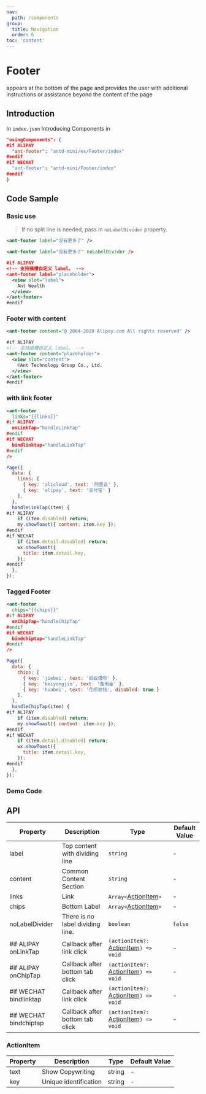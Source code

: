 ```yaml
---
nav:
  path: /components
group:
  title: Navigation
  order: 6
toc: 'content'
---
```


# Footer

appears at the bottom of the page and provides the user with additional instructions or assistance beyond the content of the page

## Introduction

In `index.json` Introducing Components in

```json
"usingComponents": {
#if ALIPAY
  "ant-footer": "antd-mini/es/Footer/index"
#endif
#if WECHAT
  "ant-footer": "antd-mini/Footer/index"
#endif
}
```

## Code Sample

### Basic use

> If no split line is needed, pass in `noLabelDivider` property.

```xml
<ant-footer label="没有更多了" />

<ant-footer label="没有更多了" noLabelDivider />

#if ALIPAY
<!-- 支持插槽自定义 label。 -->
<ant-footer label="placeholder">
  <view slot="label">
    Ant Wealth
  </view>
</ant-footer>
#endif
```

### Footer with content

```xml
<ant-footer content="@ 2004-2020 Alipay.com All rights reserved" />

#if ALIPAY
<!-- 支持插槽自定义 label。 -->
<ant-footer content="placeholder">
  <view slot="content">
    ©Ant Technology Group Co., Ltd.
  </view>
</ant-footer>
#endif
```

### with link footer

```xml
<ant-footer
  links="{{links}}"
#if ALIPAY
  onLinkTap="handleLinkTap"
#endif
#if WECHAT
  bindlinktap="handleLinkTap"
#endif
/>
```

```js
Page({
  data: {
    links: [
      { key: 'alicloud', text: '阿里云' },
      { key: 'alipay', text: '支付宝' }
    ],
  },
  handleLinkTap(item) {
#if ALIPAY
    if (item.disabled) return;
    my.showToast({ content: item.key });
#endif
#if WECHAT
    if (item.detail.disabled) return;
    wx.showToast({
      title: item.detail.key,
    });
#endif
  },
});
```

### Tagged Footer

```xml
<ant-footer
  chips="{{chips}}"
#if ALIPAY
  onChipTap="handleChipTap"
#endif
#if WECHAT
  bindchiptap="handleLinkTap"
#endif
/>
```

```js
Page({
  data: {
    chips: [
      { key: 'jiebei', text: '蚂蚁借呗' },
      { key: 'beiyongjin', text: '备用金' },
      { key: 'huabei', text: '花呗收钱', disabled: true }
    ],
  },
  handleChipTap(item) {
#if ALIPAY
    if (item.disabled) return;
    my.showToast({ content: item.key });
#endif
#if WECHAT
    if (item.detail.disabled) return;
    wx.showToast({
      title: item.detail.key,
    });
#endif
  },
});
```

### Demo Code

<code src='../../demo/pages/Footer/index'></code>

## API

| Property                    | Description                 | Type                                                 | Default Value  |
| ----------------------- | -------------------- | ---------------------------------------------------- | ------- |
| label                   | Top content with dividing line   | `string`                                             | -       |
| content                 | Common Content Section       | `string`                                             | -       |
| links                   | Link                 | `Array<`[ActionItem](#actionitem)`>`                 | -       |
| chips                   | Bottom Label             | `Array<`[ActionItem](#actionitem)`>`                 | -       |
| noLabelDivider          | There is no label dividing line.  | `boolean`                                            | `false` |
| #if ALIPAY onLinkTap    | Callback after link click     | `(actionItem?: `[ActionItem](#actionitem)`) => void` | -       |
| #if ALIPAY onChipTap    | Callback after bottom tab click | `(actionItem?: `[ActionItem](#actionitem)`) => void` | -       |
| #if WECHAT bindlinktap | Callback after link click     | `(actionItem?: `[ActionItem](#actionitem)`) => void` | -       |
| #if WECHAT bindchiptap | Callback after bottom tab click | `(actionItem?: `[ActionItem](#actionitem)`) => void` | -       |

### ActionItem

| Property | Description     | Type   | Default Value |
| ---- | -------- | ------ | ------ |
| text | Show Copywriting | string | -      |
| key  | Unique identification | string | -      |

